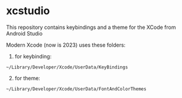 # xcstudio
This repository contains keybindings and a theme for the XCode from Android Studio

Modern Xcode (now is 2023) uses these folders:
1. for keybinding: 
```
~/Library/Developer/Xcode/UserData/KeyBindings
```

2. for theme:
```
~/Library/Developer/Xcode/UserData/FontAndColorThemes
```
